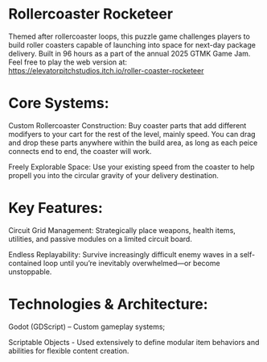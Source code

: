 # Rollercoaster Rocketeer

Themed after rollercoaster loops, this puzzle game challenges players to build roller coasters capable of launching into space for next-day package delivery. Built in 96 hours as a part of the annual 2025 GTMK Game Jam. Feel free to play the web version at: https://elevatorpitchstudios.itch.io/roller-coaster-rocketeer

# Core Systems:
Custom Rollercoaster Construction: Buy coaster parts that add different modifyers to your cart for the rest of the level, mainly speed. You can drag and drop these parts anywhere within the build area, as long as each peice connects end to end, the coaster will work.

Freely Explorable Space: Use your existing speed from the coaster to help propell you into the circular gravity of your delivery destination.

# Key Features:
Circuit Grid Management: Strategically place weapons, health items, utilities, and passive modules on a limited circuit board.

Endless Replayability: Survive increasingly difficult enemy waves in a self-contained loop until you’re inevitably overwhelmed—or become unstoppable.

# Technologies & Architecture:
Godot (GDScript) – Custom gameplay systems;

Scriptable Objects - Used extensively to define modular item behaviors and abilities for flexible content creation.
